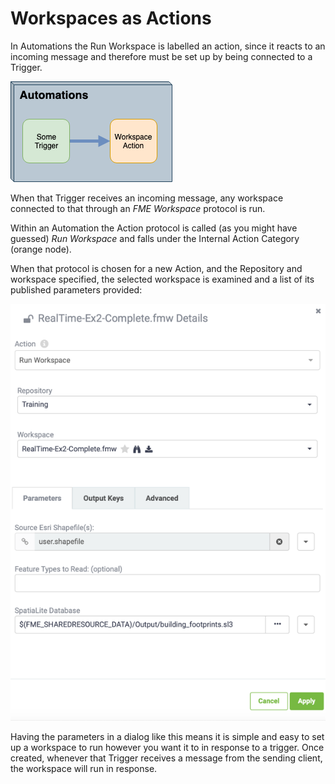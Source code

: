 # Workspaces as Actions #

In Automations the Run Workspace is labelled an action, since it reacts to an incoming message and therefore must be set up by being connected to a Trigger.

![](./Images/Img4.015.WorkspaceAction.png)

When that Trigger receives an incoming message, any workspace connected to that through an *FME Workspace* protocol is run.


Within an Automation the Action protocol is called (as you might have guessed) *Run Workspace* and falls under the Internal Action Category (orange node).

When that protocol is chosen for a new Action, and the Repository and workspace specified, the selected workspace is examined and a list of its published parameters provided:

![](./Images/Img4.016.WorkspaceActionParameters.png)

Having the parameters in a dialog like this means it is simple and easy to set up a workspace to run however you want it to in response to a trigger. Once created, whenever that Trigger receives a message from the sending client, the workspace will run in response.
